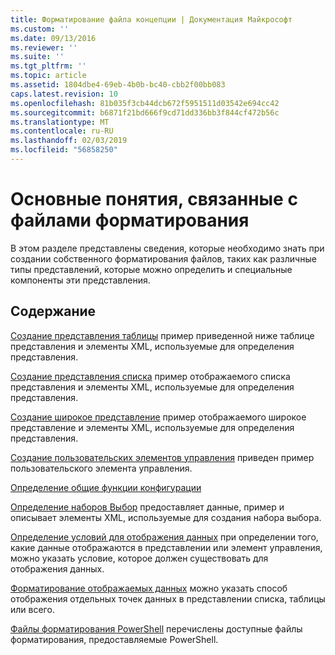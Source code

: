 ```yaml
---
title: Форматирование файла концепции | Документация Майкрософт
ms.custom: ''
ms.date: 09/13/2016
ms.reviewer: ''
ms.suite: ''
ms.tgt_pltfrm: ''
ms.topic: article
ms.assetid: 1804dbe4-69eb-4b0b-bc40-cbb2f00bb083
caps.latest.revision: 10
ms.openlocfilehash: 81b035f3cb44dcb672f5951511d03542e694cc42
ms.sourcegitcommit: b6871f21bd666f9cd71dd336bb3f844cf472b56c
ms.translationtype: MT
ms.contentlocale: ru-RU
ms.lasthandoff: 02/03/2019
ms.locfileid: "56858250"
---
```

# <a name="formatting-file-concepts"></a>Основные понятия, связанные с файлами форматирования

В этом разделе представлены сведения, которые необходимо знать при создании собственного форматирования файлов, таких как различные типы представлений, которые можно определить и специальные компоненты эти представления.

## <a name="in-this-section"></a>Содержание

[Создание представления таблицы](./creating-a-table-view.md) пример приведенной ниже таблице представления и элементы XML, используемые для определения представления.

[Создание представления списка](./creating-a-list-view.md) пример отображаемого списка представления и элементы XML, используемые для определения представления.

[Создание широкое представление](./creating-a-wide-view.md) пример отображаемого широкое представление и элементы XML, используемые для определения представления.

[Создание пользовательских элементов управления](./creating-custom-controls.md) приведен пример пользовательского элемента управления.

[Определение общие функции конфигурации](./defining-common-configuration-features.md)

[Определение наборов Выбор](./defining-selection-sets.md) предоставляет данные, пример и описывает элементы XML, используемые для создания набора выбора.

[Определение условий для отображения данных](./defining-conditions-for-displaying-data.md) при определении того, какие данные отображаются в представлении или элемент управления, можно указать условие, которое должен существовать для отображения данных.

[Форматирование отображаемых данных](./formatting-displayed-data.md) можно указать способ отображения отдельных точек данных в представлении списка, таблицы или всего.

[Файлы форматирования PowerShell](./powershell-formatting-files.md) перечислены доступные файлы форматирования, предоставляемые PowerShell.
